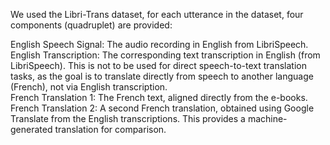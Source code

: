 We used the Libri-Trans dataset, for each utterance in the dataset, four components (quadruplet) are provided:

English Speech Signal: The audio recording in English from LibriSpeech.\
English Transcription: The corresponding text transcription in English (from LibriSpeech). This is not to be used for direct speech-to-text translation tasks, as the goal is to translate directly from speech to another language (French), not via English transcription. \
French Translation 1: The French text, aligned directly from the e-books. \
French Translation 2: A second French translation, obtained using Google Translate from the English transcriptions. This provides a machine-generated translation for comparison.
